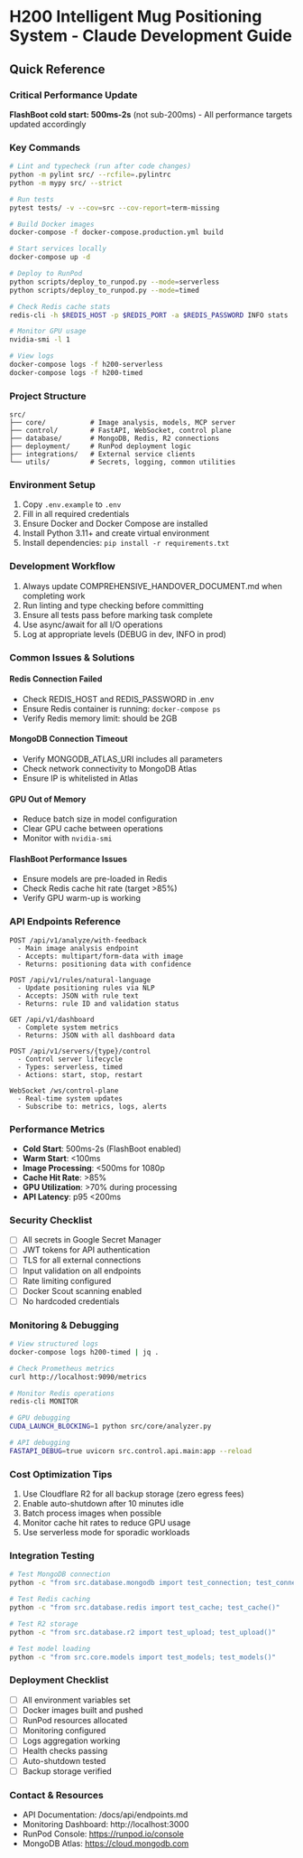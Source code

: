 # H200 Intelligent Mug Positioning System - Claude Development Guide

## Quick Reference

### Critical Performance Update
**FlashBoot cold start: 500ms-2s** (not sub-200ms) - All performance targets updated accordingly

### Key Commands
```bash
# Lint and typecheck (run after code changes)
python -m pylint src/ --rcfile=.pylintrc
python -m mypy src/ --strict

# Run tests
pytest tests/ -v --cov=src --cov-report=term-missing

# Build Docker images
docker-compose -f docker-compose.production.yml build

# Start services locally
docker-compose up -d

# Deploy to RunPod
python scripts/deploy_to_runpod.py --mode=serverless
python scripts/deploy_to_runpod.py --mode=timed

# Check Redis cache stats
redis-cli -h $REDIS_HOST -p $REDIS_PORT -a $REDIS_PASSWORD INFO stats

# Monitor GPU usage
nvidia-smi -l 1

# View logs
docker-compose logs -f h200-serverless
docker-compose logs -f h200-timed
```

### Project Structure
```
src/
├── core/           # Image analysis, models, MCP server
├── control/        # FastAPI, WebSocket, control plane
├── database/       # MongoDB, Redis, R2 connections
├── deployment/     # RunPod deployment logic
├── integrations/   # External service clients
└── utils/          # Secrets, logging, common utilities
```

### Environment Setup
1. Copy `.env.example` to `.env`
2. Fill in all required credentials
3. Ensure Docker and Docker Compose are installed
4. Install Python 3.11+ and create virtual environment
5. Install dependencies: `pip install -r requirements.txt`

### Development Workflow
1. Always update COMPREHENSIVE_HANDOVER_DOCUMENT.md when completing work
2. Run linting and type checking before committing
3. Ensure all tests pass before marking task complete
4. Use async/await for all I/O operations
5. Log at appropriate levels (DEBUG in dev, INFO in prod)

### Common Issues & Solutions

#### Redis Connection Failed
- Check REDIS_HOST and REDIS_PASSWORD in .env
- Ensure Redis container is running: `docker-compose ps`
- Verify Redis memory limit: should be 2GB

#### MongoDB Connection Timeout
- Verify MONGODB_ATLAS_URI includes all parameters
- Check network connectivity to MongoDB Atlas
- Ensure IP is whitelisted in Atlas

#### GPU Out of Memory
- Reduce batch size in model configuration
- Clear GPU cache between operations
- Monitor with `nvidia-smi`

#### FlashBoot Performance Issues
- Ensure models are pre-loaded in Redis
- Check Redis cache hit rate (target >85%)
- Verify GPU warm-up is working

### API Endpoints Reference
```
POST /api/v1/analyze/with-feedback
  - Main image analysis endpoint
  - Accepts: multipart/form-data with image
  - Returns: positioning data with confidence

POST /api/v1/rules/natural-language
  - Update positioning rules via NLP
  - Accepts: JSON with rule text
  - Returns: rule ID and validation status

GET /api/v1/dashboard
  - Complete system metrics
  - Returns: JSON with all dashboard data

POST /api/v1/servers/{type}/control
  - Control server lifecycle
  - Types: serverless, timed
  - Actions: start, stop, restart

WebSocket /ws/control-plane
  - Real-time system updates
  - Subscribe to: metrics, logs, alerts
```

### Performance Metrics
- **Cold Start**: 500ms-2s (FlashBoot enabled)
- **Warm Start**: <100ms
- **Image Processing**: <500ms for 1080p
- **Cache Hit Rate**: >85%
- **GPU Utilization**: >70% during processing
- **API Latency**: p95 <200ms

### Security Checklist
- [ ] All secrets in Google Secret Manager
- [ ] JWT tokens for API authentication
- [ ] TLS for all external connections
- [ ] Input validation on all endpoints
- [ ] Rate limiting configured
- [ ] Docker Scout scanning enabled
- [ ] No hardcoded credentials

### Monitoring & Debugging
```bash
# View structured logs
docker-compose logs h200-timed | jq .

# Check Prometheus metrics
curl http://localhost:9090/metrics

# Monitor Redis operations
redis-cli MONITOR

# GPU debugging
CUDA_LAUNCH_BLOCKING=1 python src/core/analyzer.py

# API debugging
FASTAPI_DEBUG=true uvicorn src.control.api.main:app --reload
```

### Cost Optimization Tips
1. Use Cloudflare R2 for all backup storage (zero egress fees)
2. Enable auto-shutdown after 10 minutes idle
3. Batch process images when possible
4. Monitor cache hit rates to reduce GPU usage
5. Use serverless mode for sporadic workloads

### Integration Testing
```bash
# Test MongoDB connection
python -c "from src.database.mongodb import test_connection; test_connection()"

# Test Redis caching
python -c "from src.database.redis import test_cache; test_cache()"

# Test R2 storage
python -c "from src.database.r2 import test_upload; test_upload()"

# Test model loading
python -c "from src.core.models import test_models; test_models()"
```

### Deployment Checklist
- [ ] All environment variables set
- [ ] Docker images built and pushed
- [ ] RunPod resources allocated
- [ ] Monitoring configured
- [ ] Logs aggregation working
- [ ] Health checks passing
- [ ] Auto-shutdown tested
- [ ] Backup storage verified

### Contact & Resources
- API Documentation: /docs/api/endpoints.md
- Monitoring Dashboard: http://localhost:3000
- RunPod Console: https://runpod.io/console
- MongoDB Atlas: https://cloud.mongodb.com